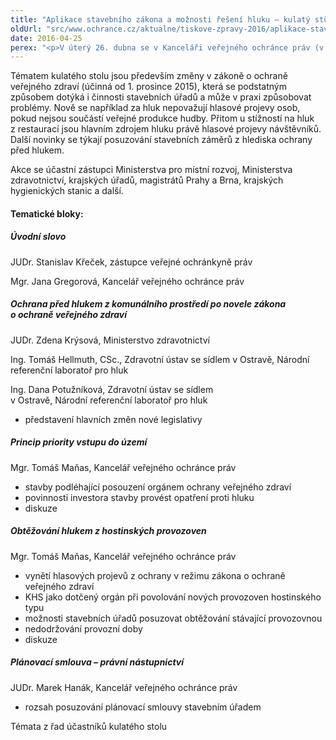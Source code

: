 ```yaml
---
title: "Aplikace stavebního zákona a možnosti řešení hluku – kulatý stůl"
oldUrl: "src/www.ochrance.cz/aktualne/tiskove-zpravy-2016/aplikace-stavebniho-zakona-a-moznosti-reseni-hluku-kulaty-stul"
date: 2016-04-25
perex: "<p>V úterý 26. dubna se v Kanceláři veřejného ochránce práv (v předvečer Mezinárodního dne ochrany proti hluku) uskuteční kulatý stůl k odborné diskuzi nad vybranými problémy při aplikování stavebního zákona v praxi, nad změnami v možnostech řešení hluku z restaurací, kaváren, barů a dalších hostinských zařízení a nad ochranou před hlukem z komunálního prostředí. </p>"
---
```


<!-- imported from the old website -->

<p>Tématem kulatého stolu jsou především změny v zákoně o ochraně veřejného zdraví (účinná od 1. prosince 2015), která se podstatným způsobem dotýká i činnosti stavebních úřadů a může v praxi způsobovat problémy. Nově se například za hluk nepovažují hlasové projevy osob, pokud nejsou součástí veřejné produkce hudby. Přitom u stížností na hluk z restaurací jsou hlavním zdrojem hluku právě hlasové projevy návštěvníků. Další novinky se týkají posuzování stavebních záměrů z hlediska ochrany před hlukem.</p> <p>Akce se účastní zástupci Ministerstva pro místní rozvoj, Ministerstva zdravotnictví, krajských úřadů, magistrátů Prahy a Brna, krajských hygienických stanic a další.</p> <h4>Tematické bloky:   </h4><h5>Úvodní slovo</h5> <p>JUDr. Stanislav Křeček, zástupce veřejné ochránkyně práv</p> <p>Mgr. Jana Gregorová, Kancelář veřejného ochránce práv</p> <h5>Ochrana před hlukem z komunálního prostředí po novele zákona o ochraně veřejného zdraví     </h5> <p>JUDr. Zdena Krýsová, Ministerstvo zdravotnictví</p> <p>Ing. Tomáš Hellmuth, CSc., Zdravotní ústav se sídlem v Ostravě, Národní referenční laboratoř pro hluk <br /> </p> <p>Ing. Dana Potužníková, Zdravotní ústav se sídlem v Ostravě, Národní referenční laboratoř pro hluk</p><ul><li>představení hlavních změn nové legislativy</li></ul><h5>Princip priority vstupu do území</h5><p>Mgr. Tomáš Maňas, Kancelář veřejného ochránce práv </p><ul> <li>stavby podléhající posouzení orgánem ochrany veřejného zdraví</li> <li>povinnosti investora stavby provést opatření proti hluku</li> <li>diskuze</li></ul> <h5>Obtěžování hlukem z hostinských provozoven</h5> <p>Mgr. Tomáš Maňas, Kancelář veřejného ochránce práv</p> <ul> <li>vynětí hlasových projevů z ochrany v režimu zákona o ochraně veřejného zdraví</li> <li>KHS jako dotčený orgán při povolování nových provozoven hostinského typu</li> <li>možnosti stavebních úřadů posuzovat obtěžování stávající provozovnou</li> <li>nedodržování provozní doby</li><li>diskuze</li></ul> <h5>Plánovací smlouva – právní nástupnictví</h5> <p>JUDr. Marek Hanák, Kancelář veřejného ochránce práv</p> <ul> <li>rozsah posuzování plánovací smlouvy stavebním úřadem</li></ul> <p>Témata z řad účastníků kulatého stolu</p>
